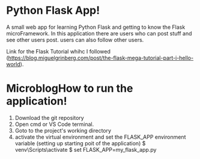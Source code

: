 # Python Flask App!

A small web app for learning Python Flask and getting to know the Flask microFramework. In this application there are users who can post stuff and see other users post. users can also follow other users.

Link for the Flask Tutorial whihc I followed (https://blog.miguelgrinberg.com/post/the-flask-mega-tutorial-part-i-hello-world).

# MicroblogHow to run the application!

01) Download the git repository
02) Open cmd or VS Code terminal.
03) Goto to the project's working directory
04) activate the virtual environment and set the FLASK_APP environment variable (setting up starting poit of the application)
  $ venv\Scripts\activate
  $ set FLASK_APP=my_flask_app.py
